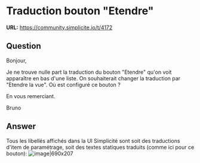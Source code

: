 # Traduction bouton "Etendre"

**URL:** https://community.simplicite.io/t/4172

## Question
Bonjour,

Je ne trouve nulle part la traduction du bouton "Etendre" qu'on voit apparaître en bas d'une liste. On souhaiterait changer la traduction par "Etendre la vue". Où est configuré ce bouton ?

En vous remerciant.

Bruno

## Answer
Tous les libellés affichés dans la UI Simplicité sont soit des traductions d'item de paramétrage, soit des textes statiques traduits (comme ici pour ce bouton):
![image|690x207](upload://yXBCDegQvOYnB1sFTyHAvFdDbNa.png)
